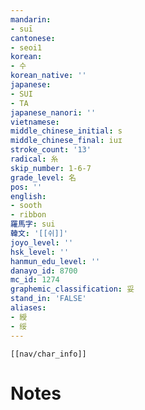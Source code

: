 ```yaml
---
mandarin:
- suī
cantonese:
- seoi1
korean:
- 수
korean_native: ''
japanese:
- SUI
- TA
japanese_nanori: ''
vietnamese:
middle_chinese_initial: s
middle_chinese_final: iuɪ
stroke_count: '13'
radical: 糸
skip_number: 1-6-7
grade_level: 名
pos: ''
english:
- sooth
- ribbon
羅馬字: sui
韓文: '[[쉬]]'
joyo_level: ''
hsk_level: ''
hanmun_edu_level: ''
danayo_id: 8700
mc_id: 1274
graphemic_classification: 妥
stand_in: 'FALSE'
aliases:
- 綬
- 绥
---
```

```meta-bind-embed
[[nav/char_info]]
```

# Notes
